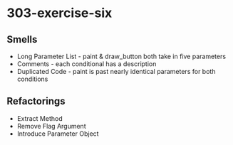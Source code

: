 # 303-exercise-six

## Smells
* Long Parameter List - paint & draw_button both take in five parameters
* Comments - each conditional has a description
* Duplicated Code - paint is past nearly identical parameters for both conditions

## Refactorings
* Extract Method
* Remove Flag Argument
* Introduce Parameter Object 

